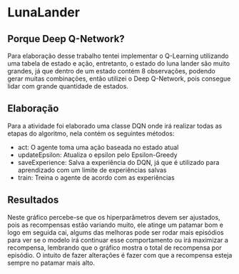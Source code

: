 # LunaLander

## Porque Deep Q-Network?

Para elaboração desse trabalho tentei implementar o Q-Learning utilizando uma tabela de estado e ação, entretanto, o estado do luna lander são muito grandes, já que dentro de um estado contém 8 observações, podendo gerar muitas combinações, então utilizei o Deep Q-Network, pois consegue lidar com grande quantidade de estados.

## Elaboração

Para a atividade foi elaborado uma classe DQN onde irá realizar todas as etapas do algoritmo, nela contém os seguintes métodos:

* act: O agente toma uma ação baseada no estado atual
* updateEpsilon: Atualiza o epsilon pelo Epsilon-Greedy
* saveExperience: Salva a experiência do DQN, já que é utilizado para aprendizado com um limite de experiências salvas
* train: Treina o agente de acordo com as experiências
  
## Resultados

Neste gráfico percebe-se que os hiperparâmetros devem ser ajustados, pois as recompensas estão variando muito, ele atinge um patamar bom e logo em seguida cai, algums das melhoras pode ser rodar mais episódios para ver se o modelo irá continuar esse comportamento ou irá maximizar a recompensa, lembrando que o gráfico mostra o total de recompensa por episódio. O intuito de fazer alterações é fazer com que a recompensa esteja sempre no patamar mais alto.
